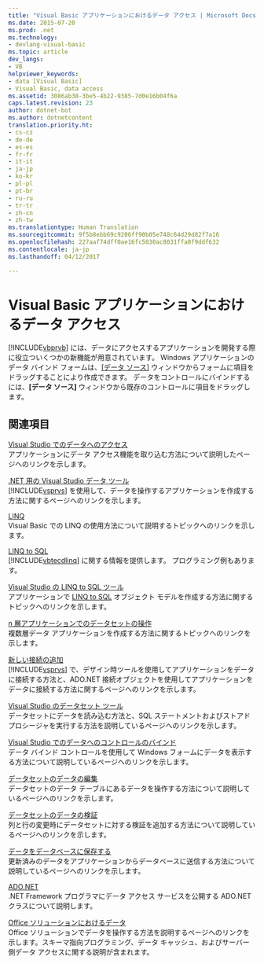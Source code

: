 ```yaml
---
title: "Visual Basic アプリケーションにおけるデータ アクセス | Microsoft Docs"
ms.date: 2015-07-20
ms.prod: .net
ms.technology:
- devlang-visual-basic
ms.topic: article
dev_langs:
- VB
helpviewer_keywords:
- data [Visual Basic]
- Visual Basic, data access
ms.assetid: 3086ab38-3be5-4b22-9385-7d0e16b04f6a
caps.latest.revision: 23
author: dotnet-bot
ms.author: dotnetcontent
translation.priority.ht:
- cs-cz
- de-de
- es-es
- fr-fr
- it-it
- ja-jp
- ko-kr
- pl-pl
- pt-br
- ru-ru
- tr-tr
- zh-cn
- zh-tw
ms.translationtype: Human Translation
ms.sourcegitcommit: 9f5b8ebb69c9206ff90b05e748c64d29d82f7a16
ms.openlocfilehash: 227aaf74dff0ae16fc5030ac8031ffa0f9ddf632
ms.contentlocale: ja-jp
ms.lasthandoff: 04/12/2017

---
```

# <a name="accessing-data-in-visual-basic-applications"></a>Visual Basic アプリケーションにおけるデータ アクセス
[!INCLUDE[vbprvb](../../csharp/programming-guide/concepts/linq/includes/vbprvb_md.md)] には、データにアクセスするアプリケーションを開発する際に役立ついくつかの新機能が用意されています。 Windows アプリケーションのデータ バインド フォームは、[[データ ソース]](https://docs.microsoft.com/visualstudio/data-tools/add-new-data-sources) ウィンドウからフォームに項目をドラッグすることにより作成できます。 データをコントロールにバインドするには、**[データ ソース]** ウィンドウから既存のコントロールに項目をドラッグします。  
  
## <a name="related-sections"></a>関連項目  
 [Visual Studio でのデータへのアクセス](https://docs.microsoft.com/visualstudio/data-tools/)  
 アプリケーションにデータ アクセス機能を取り込む方法について説明したページへのリンクを示します。

 [.NET 用の Visual Studio データ ツール](https://docs.microsoft.com/visualstudio/data-tools/visual-studio-data-tools-for-dotnet)  
 [!INCLUDE[vsprvs](../../csharp/includes/vsprvs_md.md)] を使用して、データを操作するアプリケーションを作成する方法に関するページへのリンクを示します。  
  
 [LINQ](../../visual-basic/programming-guide/language-features/linq/index.md)  
 Visual Basic での LINQ の使用方法について説明するトピックへのリンクを示します。  
  
 [LINQ to SQL](https://msdn.microsoft.com/library/bb386976)  
 [!INCLUDE[vbtecdlinq](../../csharp/includes/vbtecdlinq_md.md)] に関する情報を提供します。 プログラミング例もあります。  
  
 [Visual Studio の LINQ to SQL ツール](https://docs.microsoft.com/visualstudio/data-tools/linq-to-sql-tools-in-visual-studio2)  
 アプリケーションで [LINQ to SQL](https://msdn.microsoft.com/library/bb386976) オブジェクト モデルを作成する方法に関するトピックへのリンクを示します。  
  
 [n 層アプリケーションでのデータセットの操作](https://docs.microsoft.com/visualstudio/data-tools/work-with-datasets-in-n-tier-applications)  
 複数層データ アプリケーションを作成する方法に関するトピックへのリンクを示します。  
     
 [新しい接続の追加](https://docs.microsoft.com/visualstudio/data-tools/add-new-connections)  
 [!INCLUDE[vsprvs](../../csharp/includes/vsprvs_md.md)] で、デザイン時ツールを使用してアプリケーションをデータに接続する方法と、ADO.NET 接続オブジェクトを使用してアプリケーションをデータに接続する方法に関するページへのリンクを示します。  

 [Visual Studio のデータセット ツール](https://docs.microsoft.com/visualstudio/data-tools/dataset-tools-in-visual-studio)  
 データセットにデータを読み込む方法と、SQL ステートメントおよびストアド プロシージャを実行する方法を説明しているページへのリンクを示します。  
  
 [Visual Studio でのデータへのコントロールのバインド](https://docs.microsoft.com/visualstudio/data-tools/bind-controls-to-data-in-visual-studio)  
 データ バインド コントロールを使用して Windows フォームにデータを表示する方法について説明しているページへのリンクを示します。  
  
 [データセットのデータの編集](https://docs.microsoft.com/visualstudio/data-tools/edit-data-in-datasets)  
 データセットのデータ テーブルにあるデータを操作する方法について説明しているページへのリンクを示します。  
  
 [データセットのデータの検証](https://docs.microsoft.com/visualstudio/data-tools/validate-data-in-datasets)  
 列と行の変更時にデータセットに対する検証を追加する方法について説明しているページへのリンクを示します。  
  
 [データをデータベースに保存する](https://docs.microsoft.com/visualstudio/data-tools/save-data-back-to-the-database)  
 更新済みのデータをアプリケーションからデータベースに送信する方法について説明しているページへのリンクを示します。  
  
 [ADO.NET](https://msdn.microsoft.com/library/e80y5yhx.aspx)  
 .NET Framework プログラマにデータ アクセス サービスを公開する ADO.NET クラスについて説明します。

 [Office ソリューションにおけるデータ](https://msdn.microsoft.com/library/xx069ybh)  
 Office ソリューションでデータを操作する方法を説明するページへのリンクを示します。スキーマ指向プログラミング、データ キャッシュ、およびサーバー側データ アクセスに関する説明が含まれます。


